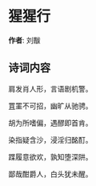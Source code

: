 # 猩猩行

**作者**: 刘黻

## 诗词内容

肩发肖人形，言语剧机警。

罝罣不可招，幽旷从驰骋。

胡为所嗜偏，遇醪即首肯。

染指疑含沙，浸淫归酩酊。

蹀履意欲欢，孰知堕深阱。

鄙哉酣爵人，白头犹未醒。

